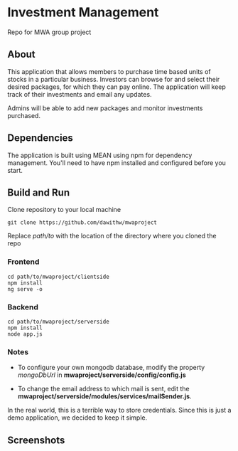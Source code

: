 # Investment Management
Repo for MWA group project

## About

This application that allows members to purchase time based units of stocks in a particular business.
Investors can browse for and select their desired packages, for which they can pay online. The application will keep track of their investments and email any updates.

Admins will be able to add new packages and monitor investments purchased.

## Dependencies

The application is built using MEAN using npm for dependency management. You'll need to have npm installed and configured before you start. 

## Build and Run

Clone repository to your local machine
    
    git clone https://github.com/dawithw/mwaproject
  
Replace *path/to* with the location of the directory where you cloned the repo

### Frontend

    cd path/to/mwaproject/clientside
    npm install
    ng serve -o
    
### Backend

    cd path/to/mwaproject/serverside
    npm install
    node app.js
    
### Notes

- To configure your own mongodb database, modify the property *mongoDbUrl* in **mwaproject/serverside/config/config.js**

- To change the email address to which mail is sent, edit the **mwaproject/serverside/modules/services/mailSender.js**. 

In the real world, this is a terrible way to store credentials. Since this is just a demo application, we decided to keep it simple.


## Screenshots



